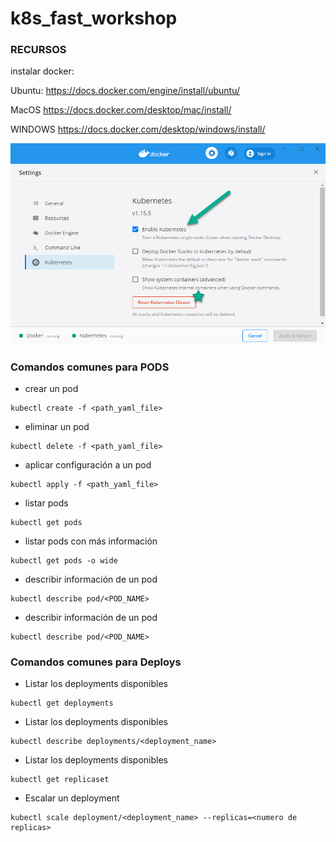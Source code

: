 # k8s_fast_workshop

### RECURSOS

instalar docker:

Ubuntu:
https://docs.docker.com/engine/install/ubuntu/

MacOS
https://docs.docker.com/desktop/mac/install/

WINDOWS
https://docs.docker.com/desktop/windows/install/


![](resources/settings-kubernetes.png)


### Comandos comunes para PODS 

+ crear un pod 

```shell
kubectl create -f <path_yaml_file>
```

+ eliminar un pod 

```shell
kubectl delete -f <path_yaml_file>
```

+ aplicar configuración a un pod

```shell
kubectl apply -f <path_yaml_file>
```

+ listar pods 

```shell 
kubectl get pods
```

+ listar pods con más información

```shell
kubectl get pods -o wide
```

+ describir información de un pod

```shell
kubectl describe pod/<POD_NAME>
```

+ describir información de un pod

```shell
kubectl describe pod/<POD_NAME>
```

### Comandos comunes para Deploys

+ Listar los deployments disponibles
```shell
kubectl get deployments
```

+ Listar los deployments disponibles
```shell
kubectl describe deployments/<deployment_name>
```
+ Listar los deployments disponibles
```shell
kubectl get replicaset
```
+ Escalar un deployment
```shell
kubectl scale deployment/<deployment_name> --replicas=<numero de replicas>
```

